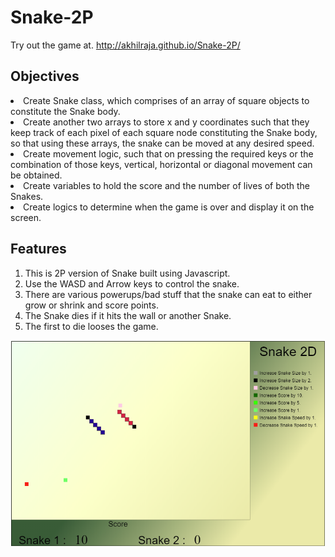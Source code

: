 # Snake-2P
Try out the game at.
http://akhilraja.github.io/Snake-2P/

## Objectives
<li>Create Snake class, which comprises of an array of square objects to constitute the Snake body.</li>
<li>Create another two arrays to store x and y coordinates such that they keep track of each pixel of each square node      
    constituting the Snake body, so that using these arrays, the snake can be moved at any desired speed.</li>
<li>Create movement logic, such that on pressing the required keys or the combination of those keys, vertical, horizontal or diagonal movement can be obtained.</li>
<li>Create variables to hold the score and the number of lives of both the Snakes.</li>
<li>Create logics to determine when the game is over and display it on the screen.</li>

## Features 

1. This is 2P version of Snake built using Javascript.
2. Use the WASD and Arrow keys to control the snake.
3. There are various powerups/bad stuff that the snake can eat to either grow or shrink and score points.
4. The Snake dies if it hits the wall or another Snake.
5. The first to die looses the game.

![Alt text](assets-readme/Snake.PNG?raw=true "Optional Title")


